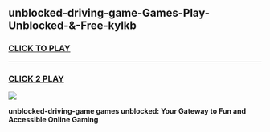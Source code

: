 
## unblocked-driving-game-Games-Play-Unblocked-&-Free-kylkb
<h3>
<a href="https://premium76.site?title=unblocked-driving-game&ref=24A">CLICK TO PLAY</a></h3>
<hr>

<h3>
<a href="https://premium76.site?title=unblocked-driving-game&ref=24A">CLICK 2 PLAY</a>
  
</h3>

<a href="https://premium76.site?title=unblocked-driving-game&ref=24A"><img src="https://clearcache.store/games.png"></a>


**unblocked-driving-game games unblocked: Your Gateway to Fun and Accessible Online Gaming**
